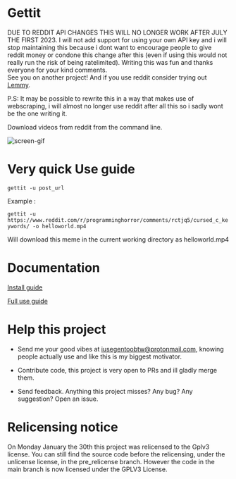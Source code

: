 # Gettit
DUE TO REDDIT API CHANGES THIS WILL NO LONGER WORK AFTER JULY THE FIRST 2023.
I will not add support for using your own API key and i will stop maintaining this because i dont want to encourage people to give reddit money or condone this change after this (even if using this would not really run the risk of being ratelimited). Writing this was fun and thanks everyone for your kind comments.  
See you on another project!  And if you use reddit consider trying out [Lemmy](https://join-lemmy.org/).  

P.S: 
It may be possible to rewrite this in a way that makes use of webscraping, i will almost no longer use reddit after all this so i sadly wont be the one writing it.  

Download videos from reddit from the command line.


![screen-gif](https://github.com/Solirs/gettit/blob/main/img/demo.gif)

# Very quick Use guide 

`gettit -u post_url`

Example : 

`gettit -u https://www.reddit.com/r/programminghorror/comments/rctjq5/cursed_c_keywords/ -o helloworld.mp4`

Will download this meme in the current working directory as helloworld.mp4


# Documentation

[Install guide](https://github.com/Solirs/Gedditsave/blob/main/INSTALL.md)

[Full use guide](https://github.com/Solirs/Gedditsave/blob/main/USE.md)

# Help this project

- Send me your good vibes at iusegentoobtw@protonmail.com, knowing people actually use and like this is my biggest motivator.

- Contribute code, this project is very open to PRs and ill gladly merge them.

- Send feedback. Anything this project misses? Any bug? Any suggestion? Open an issue.

# Relicensing notice
On Monday January the 30th this project was relicensed to the Gplv3 license.
You can still find the source code before the relicensing, under the unlicense license, in the pre_relicense branch.
However the code in the main branch is now licensed under the GPLV3 License.
